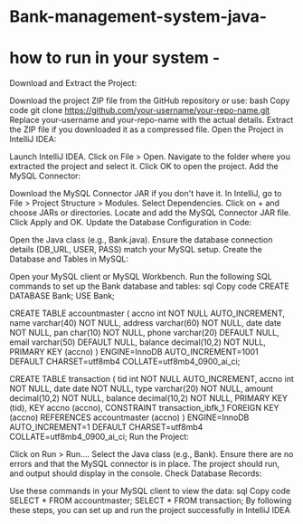 # Bank-management-system-java-
# how to run in your system -
Download and Extract the Project:

Download the project ZIP file from the GitHub repository or use:
bash
Copy code
git clone https://github.com/your-username/your-repo-name.git
Replace your-username and your-repo-name with the actual details.
Extract the ZIP file if you downloaded it as a compressed file.
Open the Project in IntelliJ IDEA:

Launch IntelliJ IDEA.
Click on File > Open.
Navigate to the folder where you extracted the project and select it.
Click OK to open the project.
Add the MySQL Connector:

Download the MySQL Connector JAR if you don't have it.
In IntelliJ, go to File > Project Structure > Modules.
Select Dependencies.
Click on + and choose JARs or directories.
Locate and add the MySQL Connector JAR file.
Click Apply and OK.
Update the Database Configuration in Code:

Open the Java class (e.g., Bank.java).
Ensure the database connection details (DB_URL, USER, PASS) match your MySQL setup.
Create the Database and Tables in MySQL:

Open your MySQL client or MySQL Workbench.
Run the following SQL commands to set up the Bank database and tables:
sql
Copy code
CREATE DATABASE Bank;
USE Bank;

CREATE TABLE accountmaster (
  accno int NOT NULL AUTO_INCREMENT,
  name varchar(40) NOT NULL,
  address varchar(60) NOT NULL,
  date date NOT NULL,
  pan char(10) NOT NULL,
  phone varchar(20) DEFAULT NULL,
  email varchar(50) DEFAULT NULL,
  balance decimal(10,2) NOT NULL,
  PRIMARY KEY (accno)
) ENGINE=InnoDB AUTO_INCREMENT=1001 DEFAULT CHARSET=utf8mb4 COLLATE=utf8mb4_0900_ai_ci;

CREATE TABLE transaction (
  tid int NOT NULL AUTO_INCREMENT,
  accno int NOT NULL,
  date date NOT NULL,
  type varchar(20) NOT NULL,
  amount decimal(10,2) NOT NULL,
  balance decimal(10,2) NOT NULL,
  PRIMARY KEY (tid),
  KEY accno (accno),
  CONSTRAINT transaction_ibfk_1 FOREIGN KEY (accno) REFERENCES accountmaster (accno)
) ENGINE=InnoDB AUTO_INCREMENT=1 DEFAULT CHARSET=utf8mb4 COLLATE=utf8mb4_0900_ai_ci;
Run the Project:

Click on Run > Run....
Select the Java class (e.g., Bank).
Ensure there are no errors and that the MySQL connector is in place.
The project should run, and output should display in the console.
Check Database Records:

Use these commands in your MySQL client to view the data:
sql
Copy code
SELECT * FROM accountmaster;
SELECT * FROM transaction;
By following these steps, you can set up and run the project successfully in IntelliJ IDEA
